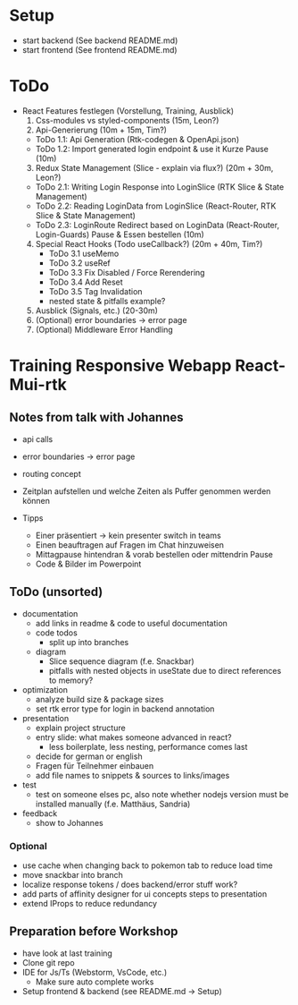 # Setup
- start backend (See backend README.md)
- start frontend (See frontend README.md)

# ToDo
- React Features festlegen (Vorstellung, Training, Ausblick)
  1. Css-modules vs styled-components (15m, Leon?)
  2. Api-Generierung (10m + 15m, Tim?)
    - ToDo 1.1: Api Generation (Rtk-codegen & OpenApi.json)
    - ToDo 1.2: Import generated login endpoint & use it
  Kurze Pause (10m)
  3. Redux State Management (Slice - explain via flux?) (20m + 30m, Leon?)
    - ToDo 2.1: Writing Login Response into LoginSlice (RTK Slice & State Management)
    - ToDo 2.2: Reading LoginData from LoginSlice (React-Router, RTK Slice & State Management)
    - ToDo 2.3: LoginRoute Redirect based on LoginData (React-Router, Login-Guards)
  Pause & Essen bestellen (10m)
  4. Special React Hooks (Todo useCallback?) (20m + 40m, Tim?)
     - ToDo 3.1 useMemo
     - ToDo 3.2 useRef
     - ToDo 3.3 Fix Disabled / Force Rerendering
     - ToDo 3.4 Add Reset
     - ToDo 3.5 Tag Invalidation
     - nested state & pitfalls example?
  5. Ausblick (Signals, etc.) (20-30m)
  6. (Optional) error boundaries -> error page
  7. (Optional) Middleware Error Handling

# Training Responsive Webapp React-Mui-rtk
## Notes from talk with Johannes
- api calls
- error boundaries -> error page
- routing concept
- Zeitplan aufstellen und welche Zeiten als Puffer genommen werden können

- Tipps
  - Einer präsentiert -> kein presenter switch in teams
  - Einen beauftragen auf Fragen im Chat hinzuweisen
  - Mittagpause hintendran & vorab bestellen oder mittendrin Pause
  - Code & Bilder im Powerpoint

## ToDo (unsorted)
- documentation
  - add links in readme & code to useful documentation
  - code todos
    - split up into branches
  - diagram
    - Slice sequence diagram (f.e. Snackbar)
    - pitfalls with nested objects in useState due to direct references to memory?
- optimization
  - analyze build size & package sizes
  - set rtk error type for login in backend annotation
- presentation
  - explain project structure
  - entry slide: what makes someone advanced in react?
    - less boilerplate, less nesting, performance comes last
  - decide for german or english
  - Fragen für Teilnehmer einbauen
  - add file names to snippets & sources to links/images
- test
  - test on someone elses pc, also note whether nodejs version must be installed manually (f.e. Matthäus, Sandria)
- feedback
  - show to Johannes
### Optional
- use cache when changing back to pokemon tab to reduce load time
- move snackbar into branch
- localize response tokens / does backend/error stuff work?
- add parts of affinity designer for ui concepts steps to presentation
- extend IProps to reduce redundancy

## Preparation before Workshop
- have look at last training
- Clone git repo
- IDE for Js/Ts (Webstorm, VsCode, etc.)
  - Make sure auto complete works
- Setup frontend & backend (see README.md -> Setup)

